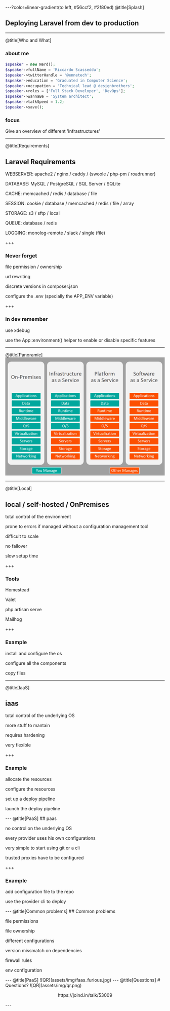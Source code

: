 
---?color=linear-gradient(to left, #56ccf2, #2f80ed)
@title[Splash]
## Deploying Laravel from dev to production

---
@title[Who and What]
### about me
```php
$speaker = new Nerd();
$speaker->fullName = 'Riccardo Scasseddu';
$speaker->twitterHandle = '@ennetech';
$speaker->education = 'Graduated in Computer Science';
$speaker->occupation = 'Technical lead @ designbrothers';
$speaker->roles = ['Full Stack Developer', 'DevOps'];
$speaker->wannaBe = 'System architect';
$speaker->talkSpeed = 1.2;
$speaker->save();
```

### focus
<p class="fragment text-left text-07">Give an overview of different 'infrastructures'</p>

---
@title[Requirements]
## Laravel Requirements
<p class="fragment text-left text-07">WEBSERVER: apache2 / nginx / caddy / (swoole / php-pm / roadrunner)</p>
<p class="fragment text-left text-07">DATABASE: MySQL / PostgreSQL / SQL Server / <span class="text-red">SQLite</span></p>
<p class="fragment text-left text-07">CACHE: memcached / redis / database / <span class="text-red">file</span></p>
<p class="fragment text-left text-07">SESSION: cookie / database / memcached / redis / <span class="text-red">file</span> / <span class="text-red">array</span></p>
<p class="fragment text-left text-07">STORAGE: s3 / sftp / <span class="text-red">local</span></p>
<p class="fragment text-left text-07">QUEUE: database / redis</p>
<p class="fragment text-left text-07">LOGGING: monolog-remote / slack / <span class="text-red">single (file)</span></p>

+++
### Never forget
<p class="fragment text-left text-07">file permission / ownership</p>
<p class="fragment text-left text-07">url rewriting</p>
<p class="fragment text-left text-07">discrete versions in composer.json</p>
<p class="fragment text-left text-07">configure the .env (specially the APP_ENV variable)</p>

+++
### in dev remember
<p class="fragment text-left text-07">use xdebug</p>
<p class="fragment text-left text-07">use the App::environment() helper to enable or disable specific features</p>

---
@title[Panoramic]
![QR](assets/img/comparison.jpg)


---
@title[Local]
## local / self-hosted / OnPremises
<p class="fragment text-left text-07">total control of the environment</p>
<p class="fragment text-left text-07">prone to errors if managed without a configuration management tool</p>
<p class="fragment text-left text-07">difficult to scale</p>
<p class="fragment text-left text-07">no failover</p>
<p class="fragment text-left text-07">slow setup time</p>

+++
### Tools
<p class="fragment text-left text-07">Homestead</p>
<p class="fragment text-left text-07">Valet</p>
<p class="fragment text-left text-07">php artisan serve</p>
<p class="fragment text-left text-07">Mailhog</p>

+++
### Example
<p class="fragment text-left text-07">install and configure the os</p>
<p class="fragment text-left text-07">configure all the components</p>
<p class="fragment text-left text-07">copy files</p>

---
@title[IaaS]
## iaas
<p class="fragment text-left text-07">total control of the underlying OS</p>
<p class="fragment text-left text-07">more stuff to mantain</p>
<p class="fragment text-left text-07">requires hardening</p>
<p class="fragment text-left text-07">very flexible</p>

+++
### Example
<p class="fragment text-left text-07">allocate the resources</p>
<p class="fragment text-left text-07">configure the resources</p>
<p class="fragment text-left text-07">set up a deploy pipeline</p>
<p class="fragment text-left text-07">launch the deploy pipeline</p>
---
@title[PaaS]
## paas
<p class="fragment text-left text-07">no control on the underlying OS</p>
<p class="fragment text-left text-07">every provider uses his own configurations</p>
<p class="fragment text-left text-07">very simple to start using git or a cli</p>
<p class="fragment text-left text-07">trusted proxies have to be configured</p>

+++
### Example
<p class="fragment text-left text-07">add configuration file to the repo</p>
<p class="fragment text-left text-07">use the provider cli to deploy</p>
---
@title[Common problems]
## Common problems
<p class="fragment text-left text-07">file permissions</p>
<p class="fragment text-left text-07">file ownership</p>
<p class="fragment text-left text-07">different configurations</p>
<p class="fragment text-left text-07">version missmatch on dependencies</p>
<p class="fragment text-left text-07">firewall rules</p>
<p class="fragment text-left text-07">env configuration</p>
---
@title[PaaS]
![QR](assets/img/faas_furious.jpg)
---
@title[Questions]
# Questions?
![QR](assets/img/qr.png)
<p style="text-align: center !important;">https://joind.in/talk/53009</p>
---

